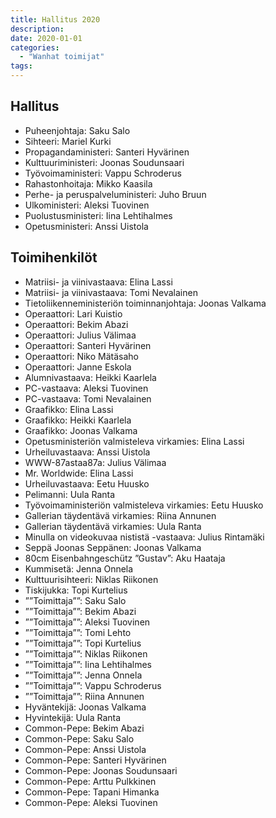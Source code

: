 ```yaml
---
title: Hallitus 2020
description: 
date: 2020-01-01
categories:
  - "Wanhat toimijat"
tags:
---
```


## Hallitus
- Puheenjohtaja: Saku Salo
- Sihteeri: Mariel Kurki
- Propagandaministeri: Santeri Hyvärinen
- Kulttuuriministeri: Joonas Soudunsaari
- Työvoimaministeri: Vappu Schroderus
- Rahastonhoitaja: Mikko Kaasila
- Perhe- ja peruspalveluministeri: Juho Bruun
- Ulkoministeri: Aleksi Tuovinen
- Puolustusministeri: Iina Lehtihalmes
- Opetusministeri: Anssi Uistola

## Toimihenkilöt
- Matriisi- ja viinivastaava: Elina Lassi
- Matriisi- ja viinivastaava: Tomi Nevalainen
- Tietoliikenneministeriön toiminnanjohtaja: Joonas Valkama
- Operaattori: Lari Kuistio
- Operaattori: Bekim Abazi
- Operaattori: Julius Välimaa
- Operaattori: Santeri Hyvärinen
- Operaattori: Niko Mätäsaho
- Operaattori: Janne Eskola
- Alumnivastaava: Heikki Kaarlela
- PC-vastaava: Aleksi Tuovinen
- PC-vastaava: Tomi Nevalainen
- Graafikko: Elina Lassi
- Graafikko: Heikki Kaarlela
- Graafikko: Joonas Valkama
- Opetusministeriön valmisteleva virkamies: Elina Lassi
- Urheiluvastaava: Anssi Uistola
- WWW-87astaa87a: Julius Välimaa
- Mr. Worldwide: Elina Lassi
- Urheiluvastaava: Eetu Huusko
- Pelimanni: Uula Ranta
- Työvoimaministeriön valmisteleva virkamies: Eetu Huusko
- Gallerian täydentävä virkamies: Riina Annunen
- Gallerian täydentävä virkamies: Uula Ranta
- Minulla on videokuvaa nististä -vastaava: Julius Rintamäki
- Seppä Joonas Seppänen: Joonas Valkama
- 80cm Eisenbahngeschütz ”Gustav”: Aku Haataja
- Kummisetä: Jenna Onnela
- Kulttuurisihteeri: Niklas Riikonen
- Tiskijukka: Topi Kurtelius
- ””Toimittaja””: Saku Salo
- ””Toimittaja””: Bekim Abazi
- ””Toimittaja””: Aleksi Tuovinen
- ””Toimittaja””: Tomi Lehto
- ””Toimittaja””: Topi Kurtelius
- ””Toimittaja””: Niklas Riikonen
- ””Toimittaja””: Iina Lehtihalmes
- ””Toimittaja””: Jenna Onnela
- ””Toimittaja””: Vappu Schroderus
- ””Toimittaja””: Riina Annunen
- Hyväntekijä: Joonas Valkama
- Hyvintekijä: Uula Ranta
- Common-Pepe: Bekim Abazi
- Common-Pepe: Saku Salo
- Common-Pepe: Anssi Uistola
- Common-Pepe: Santeri Hyvärinen
- Common-Pepe: Joonas Soudunsaari
- Common-Pepe: Arttu Pulkkinen
- Common-Pepe: Tapani Himanka
- Common-Pepe: Aleksi Tuovinen

